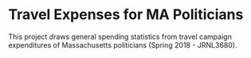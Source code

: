 # Travel Expenses for MA Politicians
This project draws general spending statistics from travel campaign expenditures of Massachusetts politicians (Spring 2018 - JRNL3680).
